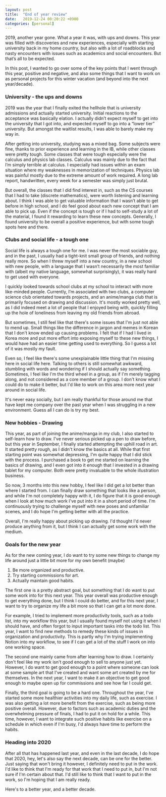 ```yaml
---
layout: post
title:  "End of year review"
date:   2019-12-24 00:20:22 +0900
categories: [personal]
---
```

2019, another year gone. What a year it was, with ups and downs. This year was filled with discoveries and new experiences, especially with starting university back in my home country, but also with a lot of roadblocks and nasty encounters with issues such as academics and social encounters. But that’s all to be expected.

In this post, I wanted to go over some of the key points that I went through this year, positive and negative, and also some things that I want to work on as personal projects for this winter vacation (and beyond into the next year/decade).

### University - the ups and downs

2019 was the year that I finally exited the hellhole that is university admissions and actually started university. Initial reactions to the acceptance was basically elation. I actually didn’t expect myself to get into the university that I got into, and expected myself to go into a “lower tier” university. But amongst the waitlist results, I was able to barely make my way in.

After getting into university, studying was a mixed bag. Some subjects were fine, thanks to prior experience and learning in the IB, while other classes were pretty tough. Some classes that were tough especially were the calculus and physics lab classes. Calculus was mainly due to the fact that I’m simply terrible at calculus. I especially had issues within an exam situation where my weaknesses in memorization of techniques. Physics lab was painful mostly due to the extreme amount of work required. A long lab report, handwritten, every week for a semester was simply just brutal.

But overall, the classes that I did find interest in, such as the CS courses that I had to take (discrete mathematics), were worth listening and learning about. I think I was able to get valuable information that I wasn’t able to get before in high school, and I do feel good about each new concept that I am able to pick up. Even if the concept is tough or if I had to self-study a lot of the material, I found it rewarding to learn these new concepts. Generally, I found university to be overall a positive experience, but with some tough spots here and there.

### Clubs and social life - a tough one

Social life is always a tough one for me. I was never the most sociable guy, and in the past, I usually had a tight-knit small group of friends, and nothing really more. So when I threw myself into a new country, in a new school with new people, with a language that I wasn’t necessarily the most familiar with (albeit my native language, somewhat surprisingly), it was really hard to get used with everyone.

I quickly looked towards school clubs at my school to interact with more like-minded people. Currently, I’m associated with two clubs, a computer science club orientated towards projects, and an anime/manga club that is primarily focused on drawing and discussion. It's mostly worked pretty well, as I did indeed meet a lot of people that I enjoyed being with, quickly filling up the hole of loneliness from leaving my old friends from abroad. 

But sometimes, I still feel like that there's some issues that I'm just not able to mend up. Small things like the difference in jargon and memes in Korean that I don't know ended up causing problems. I felt that if I had I lived in Korea more and put more effort into exposing myself to these new things, I would have had an easier time getting used to everything. So I guess a lot of it was mostly my fault.

Even so, I feel like there's some unexplainable little thing that I'm missing here in social life here. Talking to others is still somewhat awkward, stumbling with words and wondering if I should actually say something. Sometimes, I feel like I'm the third wheel in a group, as if I'm merely tagging along, and not considered as a core member of a group. I don't know what I could do to make it better, but I'd like to work on this area more next year around in social life.

It's never easy socially, but I am really thankful for those around me that have kept me company over the past year when I was struggling in a new environment. Guess all I can do is try my best. 

### New hobbies - Drawing

This year, as part of joining the anime/manga in my club, I also started to self-learn how to draw. I've never serious picked up a pen to draw before, but this year in September, I finally started attempting the uphill road in art. It started pretty rough, as I didn't know the basics at all. While that first starting point was somewhat depressing, I'm quite happy that I did stick with the process. I purchased a book to get me started on learning the basics of drawing, and I even got into it enough that I invested in a drawing tablet for my computer. Both were pretty invaluable to the whole illustration business.

So now, 3 months into this new hobby, I feel like I did get a lot better than where I started from. I can finally draw something that looks like a person, and while I'm not completely happy with it, I do figure that it is good enough when I look at how much work I've put into it in a short period of time. I'm continuously trying to challenge myself with new poses and unfamiliar scenes, and I do hope I'm getting better with all the practice.

Overall, I'm really happy about picking up drawing. I'd thought I'd never produce anything from it, but I think I can actually get some work with the medium.

### Goals for the new year

As for the new coming year, I do want to try some new things to change my life around just a little bit more for my own benefit (maybe)

1. Be more organized and productive.
2. Try starting commissions for art.
3. Actually maintain good habits.

The first one is a pretty abstract goal, but something that I do want to put some work into for this next year. This year overall was productive enough to get everything done, but I think I could do better, and for this next year, I want to try to organize my life a bit more so that I can get a lot more done.

For example, I tried to implement more productivity tools, such as a todo list, into my workflow this year, but I usually found myself not using it when I should have, and often forgot to input important tasks into the todo list. This year, I want to find new methods to remedy these kinds of issues in organization and productivity. This is partly why I'm trying implementing Notion into my workflow, to see if I can get a lot of the stuff I work on into one working space.

The second one mainly came from after learning how to draw. I certainly don't feel like my work isn't good enough to sell to anyone just yet. However, I do want to get good enough to a point where someone can look at some sample art that I've created and want some art created by me for themselves. In the next year, I want to make it an objective to get good enough to maybe open up for commissions and see how far I could get.

Finally, the third goal is going to be a hard one. Throughout the year, I've started some more healthier activities into my daily life, such as exercise. I was also getting a lot more benefit from the exercise, such as being more positive overall. However, due to factors such as academic duties and the overwhelming pressure of finals, I had to put it on hold for a while. This time, however, I want to integrate such positive habits like exercise on a schedule in which even if I'm busy, I'd always have time to perform the habits. 

### Heading into 2020

After all that has happened last year, and even in the last decade, I do hope that 2020, hey, let's also say the next decade, can be one for the better. Just saying that won't bring it however, I definitely need to put in the work. I'd like to think that I'm ready for that work that I need to put in, but I'm not sure if I'm certain about that. I'd still like to think that I want to put in the work, so I'm hoping that I am really ready.

Here's to a better year, and a better decade.
